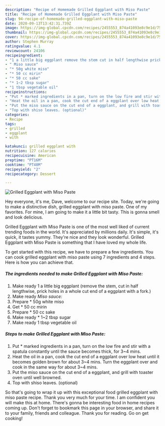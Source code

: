 ```yaml
---
description: "Recipe of Homemade Grilled Eggplant with Miso Paste"
title: "Recipe of Homemade Grilled Eggplant with Miso Paste"
slug: 94-recipe-of-homemade-grilled-eggplant-with-miso-paste
date: 2020-09-13T13:42:31.739Z
image: https://img-global.cpcdn.com/recipes/2455553_874a41093e8c9e1d/751x532cq70/grilled-eggplant-with-miso-paste-recipe-main-photo.jpg
thumbnail: https://img-global.cpcdn.com/recipes/2455553_874a41093e8c9e1d/751x532cq70/grilled-eggplant-with-miso-paste-recipe-main-photo.jpg
cover: https://img-global.cpcdn.com/recipes/2455553_874a41093e8c9e1d/751x532cq70/grilled-eggplant-with-miso-paste-recipe-main-photo.jpg
author: Stephen Murray
ratingvalue: 4.1
reviewcount: 24106
recipeingredient:
- "1 a little big eggplant remove the stem cut in half lengthwise prick holes in a whole cut end of a eggplant with a fork"
- " Miso sauce"
- "* 50g white miso"
- "* 50 cc mirin"
- "* 50 cc sake"
- "* 1~2 tbsp sugar"
- "1 tbsp vegetable oil"
recipeinstructions:
- "Put * marked ingredients in a pan, turn on the low fire and stir with a spatula constantly until the sauce becomes thick, for 3~4 mins."
- "Heat the oil in a pan, cook the cut end of a eggplant over low heat until it becomes golden brown for about 3~4 mins. Turn the eggplant over and cook in the same way for about 3~4 mins."
- "Put the miso sauce on the cut end of a eggplant, and grill with toaster oven until well browned."
- "Top with shiso leaves. (optional)"
categories:
- Recipe
tags:
- grilled
- eggplant
- with

katakunci: grilled eggplant with 
nutrition: 127 calories
recipecuisine: American
preptime: "PT16M"
cooktime: "PT40M"
recipeyield: "2"
recipecategory: Dessert

---
```



![Grilled Eggplant with Miso Paste](https://img-global.cpcdn.com/recipes/2455553_874a41093e8c9e1d/751x532cq70/grilled-eggplant-with-miso-paste-recipe-main-photo.jpg)

Hey everyone, it's me, Dave, welcome to our recipe site. Today, we're going to make a distinctive dish, grilled eggplant with miso paste. One of my favorites. For mine, I am going to make it a little bit tasty. This is gonna smell and look delicious.

Grilled Eggplant with Miso Paste is one of the most well liked of current trending foods in the world. It's appreciated by millions daily. It's simple, it's quick, it tastes yummy. They're nice and they look wonderful. Grilled Eggplant with Miso Paste is something that I have loved my whole life.




To get started with this recipe, we have to prepare a few ingredients. You can cook grilled eggplant with miso paste using 7 ingredients and 4 steps. Here is how you can achieve that.

<!--inarticleads1-->

##### The ingredients needed to make Grilled Eggplant with Miso Paste:

1. Make ready 1 a little big eggplant (remove the stem, cut in half lengthwise, prick holes in a whole cut end of a eggplant with a fork.)
1. Make ready  *Miso sauce:*
1. Prepare * 50g white miso
1. Get * 50 cc mirin
1. Prepare * 50 cc sake
1. Make ready * 1~2 tbsp sugar
1. Make ready 1 tbsp vegetable oil




<!--inarticleads2-->

##### Steps to make Grilled Eggplant with Miso Paste:

1. Put * marked ingredients in a pan, turn on the low fire and stir with a spatula constantly until the sauce becomes thick, for 3~4 mins.
1. Heat the oil in a pan, cook the cut end of a eggplant over low heat until it becomes golden brown for about 3~4 mins. Turn the eggplant over and cook in the same way for about 3~4 mins.
1. Put the miso sauce on the cut end of a eggplant, and grill with toaster oven until well browned.
1. Top with shiso leaves. (optional)




So that's going to wrap it up with this exceptional food grilled eggplant with miso paste recipe. Thank you very much for your time. I am confident you will make this at home. There's gonna be interesting food in home recipes coming up. Don't forget to bookmark this page in your browser, and share it to your family, friends and colleague. Thank you for reading. Go on get cooking!

